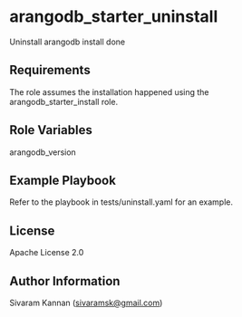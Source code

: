 arangodb_starter_uninstall
=========

Uninstall arangodb install done 

Requirements
------------

The role assumes the installation happened using the arangodb_starter_install role.

Role Variables
--------------

arangodb_version 


Example Playbook
----------------

Refer to the playbook in tests/uninstall.yaml for an example.

License
-------

Apache License 2.0

Author Information
------------------

Sivaram Kannan (sivaramsk@gmail.com)
